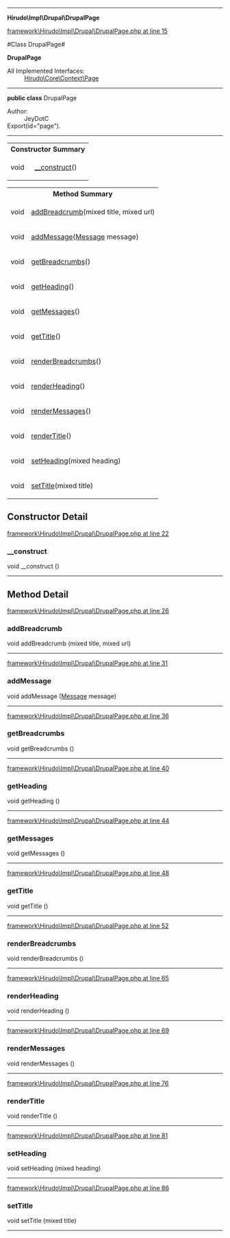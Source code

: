 

- - -

**Hirudo\Impl\Drupal\DrupalPage**


<a href="https://github.com/JeyDotC/Hirudo/blob/make-composer-compatible/framework/Hirudo/Impl/Drupal/DrupalPage.php#L15" target='_blank'>framework\Hirudo\Impl\Drupal\DrupalPage.php at line 15</a>

#Class DrupalPage#

**DrupalPage**


<dl>
<dt>All Implemented Interfaces:</dt>
<dd><a href="https://github.com/JeyDotC/Hirudo-docs/blob/master/Hirudo/Core/Context/Page.md">Hirudo\Core\Context\Page</a> </dd>
</dl>



- - -

<p><strong>public  class</strong> <span>DrupalPage</span></p>

<div class="comment" id="overview_description"><p></p></div>

<dl>
<dt>Author:</dt>
<dd>JeyDotC</dd>
<dt>Export(id="page").</dt>
</dl>


<hr />

<table id="summary_constructor">
<tr><th colspan="2">Constructor Summary</th></tr>
<tr>
<td><span class='k'></span> <span class='nx'>void</span></td>
<td class="description"><p class="name"><a href="#__construct">__construct</a>()</p></td>
</tr>
</table>

<table id="summary_method">
<tr><th colspan="2">Method Summary</th></tr>
<tr>
<td><span class='k'></span> <span class='nx'>void</span></td>
<td class="description"><p class="name"><a href="#addbreadcrumb">addBreadcrumb</a>(mixed title, mixed url)</p></td>
</tr>
<tr>
<td><span class='k'></span> <span class='nx'>void</span></td>
<td class="description"><p class="name"><a href="#addmessage">addMessage</a>(<a href="https://github.com/JeyDotC/Hirudo-docs/blob/master/Hirudo/Core/Util/Message.md">Message</a> message)</p></td>
</tr>
<tr>
<td><span class='k'></span> <span class='nx'>void</span></td>
<td class="description"><p class="name"><a href="#getbreadcrumbs">getBreadcrumbs</a>()</p></td>
</tr>
<tr>
<td><span class='k'></span> <span class='nx'>void</span></td>
<td class="description"><p class="name"><a href="#getheading">getHeading</a>()</p></td>
</tr>
<tr>
<td><span class='k'></span> <span class='nx'>void</span></td>
<td class="description"><p class="name"><a href="#getmessages">getMessages</a>()</p></td>
</tr>
<tr>
<td><span class='k'></span> <span class='nx'>void</span></td>
<td class="description"><p class="name"><a href="#gettitle">getTitle</a>()</p></td>
</tr>
<tr>
<td><span class='k'></span> <span class='nx'>void</span></td>
<td class="description"><p class="name"><a href="#renderbreadcrumbs">renderBreadcrumbs</a>()</p></td>
</tr>
<tr>
<td><span class='k'></span> <span class='nx'>void</span></td>
<td class="description"><p class="name"><a href="#renderheading">renderHeading</a>()</p></td>
</tr>
<tr>
<td><span class='k'></span> <span class='nx'>void</span></td>
<td class="description"><p class="name"><a href="#rendermessages">renderMessages</a>()</p></td>
</tr>
<tr>
<td><span class='k'></span> <span class='nx'>void</span></td>
<td class="description"><p class="name"><a href="#rendertitle">renderTitle</a>()</p></td>
</tr>
<tr>
<td><span class='k'></span> <span class='nx'>void</span></td>
<td class="description"><p class="name"><a href="#setheading">setHeading</a>(mixed heading)</p></td>
</tr>
<tr>
<td><span class='k'></span> <span class='nx'>void</span></td>
<td class="description"><p class="name"><a href="#settitle">setTitle</a>(mixed title)</p></td>
</tr>
</table>

<h2>Constructor Detail</h2>


<a href="https://github.com/JeyDotC/Hirudo/blob/make-composer-compatible/framework/Hirudo/Impl/Drupal/DrupalPage.php#L22" target='_blank'>framework\Hirudo\Impl\Drupal\DrupalPage.php at line 22</a>

<h3 id="__construct">__construct</h3>
<span class='k'></span> <span class='nx'>void</span> <span class='nf'>__construct</span> ()

<div class="details">

</div>

- - -

<h2 id="detail_method">Method Detail</h2>

<a href="https://github.com/JeyDotC/Hirudo/blob/make-composer-compatible/framework/Hirudo/Impl/Drupal/DrupalPage.php#L26" target='_blank'>framework\Hirudo\Impl\Drupal\DrupalPage.php at line 26</a>

<h3 id="addBreadcrumb()">addBreadcrumb</h3>
<span class='k'></span> <span class='nx'>void</span> <span class='nf'>addBreadcrumb</span> (mixed title, mixed url)

<div class="details">

</div>

- - -


<a href="https://github.com/JeyDotC/Hirudo/blob/make-composer-compatible/framework/Hirudo/Impl/Drupal/DrupalPage.php#L31" target='_blank'>framework\Hirudo\Impl\Drupal\DrupalPage.php at line 31</a>

<h3 id="addMessage()">addMessage</h3>
<span class='k'></span> <span class='nx'>void</span> <span class='nf'>addMessage</span> (<a href="https://github.com/JeyDotC/Hirudo-docs/blob/master/Hirudo/Core/Util/Message.md">Message</a> message)

<div class="details">

</div>

- - -


<a href="https://github.com/JeyDotC/Hirudo/blob/make-composer-compatible/framework/Hirudo/Impl/Drupal/DrupalPage.php#L36" target='_blank'>framework\Hirudo\Impl\Drupal\DrupalPage.php at line 36</a>

<h3 id="getBreadcrumbs()">getBreadcrumbs</h3>
<span class='k'></span> <span class='nx'>void</span> <span class='nf'>getBreadcrumbs</span> ()

<div class="details">

</div>

- - -


<a href="https://github.com/JeyDotC/Hirudo/blob/make-composer-compatible/framework/Hirudo/Impl/Drupal/DrupalPage.php#L40" target='_blank'>framework\Hirudo\Impl\Drupal\DrupalPage.php at line 40</a>

<h3 id="getHeading()">getHeading</h3>
<span class='k'></span> <span class='nx'>void</span> <span class='nf'>getHeading</span> ()

<div class="details">

</div>

- - -


<a href="https://github.com/JeyDotC/Hirudo/blob/make-composer-compatible/framework/Hirudo/Impl/Drupal/DrupalPage.php#L44" target='_blank'>framework\Hirudo\Impl\Drupal\DrupalPage.php at line 44</a>

<h3 id="getMessages()">getMessages</h3>
<span class='k'></span> <span class='nx'>void</span> <span class='nf'>getMessages</span> ()

<div class="details">

</div>

- - -


<a href="https://github.com/JeyDotC/Hirudo/blob/make-composer-compatible/framework/Hirudo/Impl/Drupal/DrupalPage.php#L48" target='_blank'>framework\Hirudo\Impl\Drupal\DrupalPage.php at line 48</a>

<h3 id="getTitle()">getTitle</h3>
<span class='k'></span> <span class='nx'>void</span> <span class='nf'>getTitle</span> ()

<div class="details">

</div>

- - -


<a href="https://github.com/JeyDotC/Hirudo/blob/make-composer-compatible/framework/Hirudo/Impl/Drupal/DrupalPage.php#L52" target='_blank'>framework\Hirudo\Impl\Drupal\DrupalPage.php at line 52</a>

<h3 id="renderBreadcrumbs()">renderBreadcrumbs</h3>
<span class='k'></span> <span class='nx'>void</span> <span class='nf'>renderBreadcrumbs</span> ()

<div class="details">

</div>

- - -


<a href="https://github.com/JeyDotC/Hirudo/blob/make-composer-compatible/framework/Hirudo/Impl/Drupal/DrupalPage.php#L65" target='_blank'>framework\Hirudo\Impl\Drupal\DrupalPage.php at line 65</a>

<h3 id="renderHeading()">renderHeading</h3>
<span class='k'></span> <span class='nx'>void</span> <span class='nf'>renderHeading</span> ()

<div class="details">

</div>

- - -


<a href="https://github.com/JeyDotC/Hirudo/blob/make-composer-compatible/framework/Hirudo/Impl/Drupal/DrupalPage.php#L69" target='_blank'>framework\Hirudo\Impl\Drupal\DrupalPage.php at line 69</a>

<h3 id="renderMessages()">renderMessages</h3>
<span class='k'></span> <span class='nx'>void</span> <span class='nf'>renderMessages</span> ()

<div class="details">

</div>

- - -


<a href="https://github.com/JeyDotC/Hirudo/blob/make-composer-compatible/framework/Hirudo/Impl/Drupal/DrupalPage.php#L76" target='_blank'>framework\Hirudo\Impl\Drupal\DrupalPage.php at line 76</a>

<h3 id="renderTitle()">renderTitle</h3>
<span class='k'></span> <span class='nx'>void</span> <span class='nf'>renderTitle</span> ()

<div class="details">

</div>

- - -


<a href="https://github.com/JeyDotC/Hirudo/blob/make-composer-compatible/framework/Hirudo/Impl/Drupal/DrupalPage.php#L81" target='_blank'>framework\Hirudo\Impl\Drupal\DrupalPage.php at line 81</a>

<h3 id="setHeading()">setHeading</h3>
<span class='k'></span> <span class='nx'>void</span> <span class='nf'>setHeading</span> (mixed heading)

<div class="details">

</div>

- - -


<a href="https://github.com/JeyDotC/Hirudo/blob/make-composer-compatible/framework/Hirudo/Impl/Drupal/DrupalPage.php#L86" target='_blank'>framework\Hirudo\Impl\Drupal\DrupalPage.php at line 86</a>

<h3 id="setTitle()">setTitle</h3>
<span class='k'></span> <span class='nx'>void</span> <span class='nf'>setTitle</span> (mixed title)

<div class="details">

</div>

- - -

